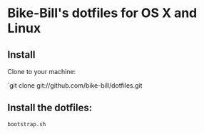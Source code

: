 # Bike-Bill's dotfiles for OS X and Linux

## Install
Clone to your machine:

`git clone git://github.com/bike-bill/dotfiles.git

## Install the dotfiles:

```cd .dotfiles
bootstrap.sh
```
